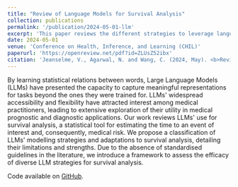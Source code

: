 ```yaml
---
title: "Review of Language Models for Survival Analysis"
collection: publications
permalink: '/publication/2024-05-01-llm'
excerpt: 'This paper reviews the different strategies to leverage language models for time-to-event modelling, critical to risk prediction in the healthcare setting. '
date: 2024-05-01
venue: 'Conference on Health, Inference, and Learning (CHIL)'
paperurl: 'https://openreview.net/pdf?id=ZLUsZ52ibx'
citation: 'Jeanselme, V., Agarwal, N. and Wang, C. (2024, May). <b>Review of Language Models for Survival Analysis</b>. In <i>AAAI 2024 Spring Symposium on Clinical Foundation Models.</i>.'
---
```


By learning statistical relations between words, Large Language Models (LLMs) have presented the capacity to capture meaningful representations for tasks beyond the ones they were trained for. LLMs' widespread accessibility and flexibility have attracted interest among medical practitioners, leading to extensive exploration of their utility in medical prognostic and diagnostic applications. Our work reviews LLMs' use for survival analysis, a statistical tool for estimating the time to an event of interest and, consequently, medical risk. We propose a classification of LLMs' modelling strategies and adaptations to survival analysis, detailing their limitations and strengths. Due to the absence of standardised guidelines in the literature, we introduce a framework to assess the efficacy of diverse LLM strategies for survival analysis.

Code available on [GitHub](https://github.com/Jeanselme/LLM-For-Survival-Analysis).